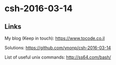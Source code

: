 # csh-2016-03-14

## Links

My blog (Keep in touch):
https://www.tocode.co.il

Solutions:
https://github.com/ynonp/csh-2016-03-14

List of useful unix commands:
http://ss64.com/bash/


